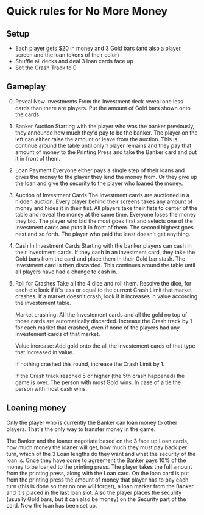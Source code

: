 Quick rules for No More Money
=============================

Setup
-----

* Each player gets $20 in money and 3 Gold bars (and also a player screen and the loan tokens of their color)
* Shuffle all decks and deal 3 loan cards face up
* Set the Crash Track to 0

Gameplay
--------

0. Reveal New Investments
	From the Investment deck reveal one less cards than there are players. Put the amount of Gold bars shown onto the cards.

1. Banker Auction
	Starting with the player who was the banker previously, they announce how much they'd pay to be the banker. The player on the left can either raise the amount or leave from the auction. This is continue around the table until only 1 player remains and they pay that amount of money to the Printing Press and take the Banker card and put it in front of them.

2. Loan Payment
	Everyone either pays a single step of their loans and gives the money to the player they lend the money from. Or they give up the loan and give the security to the player who loaned the money.

3. Auction of Investment Cards
	The Investment cards are auctioned in a hidden auction. Every player behind their screens takes any amount of money and hides it in their fist. All players take their fists to center of the table and reveal the money at the same time. Everyone loses the money they bid. The player who bid the most goes first and selects one of the Investment cards and puts it in front of them. The second highest goes next and so forth. The player who paid the least doesn't get anything.

4. Cash In Investment Cards
	Starting with the banker players can cash in their Investment cards. If they cash in an investment card, they take the Gold bars from the card and place them in their Gold bar stash. The Investment card is then discarded. This continues around the table until all players have had a change to cash in.

5. Roll for Crashes
	Take all the 4 dice and roll them. Resolve the dice, for each die look if it's less or equal to the current Crash Limit that market crashes. If a market doesn't crash, look if it increases in value according the investement table.

	Market crashing: All the Investement cards and all the gold no top of those cards are automatically discarded. Increase the Crash track by 1 for each market that crashed, even if none of the players had any Investement cards of that market.

	Value increase: Add gold onto the all the investement cards of that type that increased in value.

	If nothing crashed this round, increase the Crash Limit by 1.

	If the Crash track reached 5 or higher (the 5th crash happened) the game is over. The person with most Gold wins. In case of a tie the person with most cash wins.


Loaning money
-------------

Only the player who is currently the Banker can loan money to other players. That's the only way to transfer money in the game.

The Banker and the loaner negotiate based on the 3 face up Loan cards, how much money the loaner will get, how much they must pay back per turn, which of the 3 Loan lengths do they want and what the security of the loan is. Once they have come to agreement the Banker pays 10% of the money to be loaned to the printing press. The player takes the full amount from the printing press, along with the Loan card. On the loan card is put from the printing press the amount of money that player has to pay each turn (this is done so that no one will forget), a loan marker from the Banker and it's placed in the last loan slot. Also the player places the security (usually Gold bars, but it can also be money) on the Security part of the card. Now the loan has been set up.
